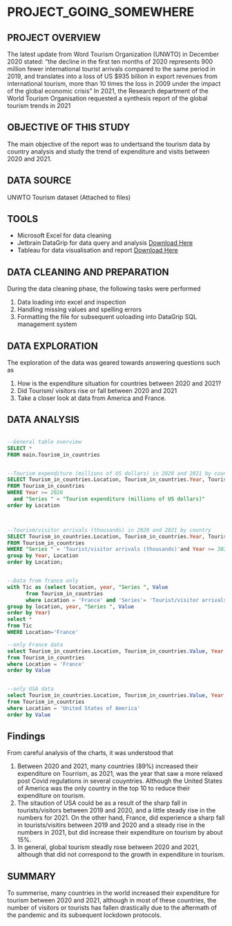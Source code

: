 # PROJECT_GOING_SOMEWHERE
## PROJECT OVERVIEW
<span style="color: #222222;">The latest update from Word Tourism Organization (UNWTO) in December 2020 stated: “the decline in the first ten months of 2020 represents 900 million fewer international tourist arrivals compared to the same period in 2019, and translates into a loss of US</span> <span style="color: #222222;">$</span><span style="color: #222222;">935 billion in export revenues from international tourism, more than 10 times the loss in 2009 under the impact of the global economic crisis”</span>
In 2021, the Research department of the World Tourism Organisation requested a synthesis report of the global tourism trends in 2021

## OBJECTIVE OF THIS STUDY 
The main objective of the report was to undertsand the tourism data by country analysis and study the trend of expenditure and visits between 2020 and 2021. 
## DATA SOURCE
UNWTO Tourism dataset (Attached to files)
## TOOLS
  - Microsoft Excel for data cleaning 
  - Jetbrain DataGrip for data query and analysis [Download Here](https://www.jetbrains.com/datagrip/download/#section=mac)
  - Tableau for data visualisation and report [Download Here](https://identity.idp.tableau.com/login?state=hKFo2SByZG9HdTE2aTBiZ1k5MkhYcmI5TTN6aFY0dEx5Y2dwdqFupWxvZ2luo3RpZNkgbmhIQ3pRTGNiV1k5R0tkYUZQZ09TWGYya3JTWW53dG2jY2lk2SB3Y1M3SHdZOThxZGZnQlJFSFQ3WG9sbjdpcGM3NVUwYQ&client=wcS7HwY98qdfgBREHT7Xoln7ipc75U0a&protocol=oauth2&response_type=code&redirect_uri=https%3A%2F%2Fpublic.tableau.com%2Fpublic%2Fapis%2Fauth%2Fprovision&scope=openid%20email%20profile&nonce=CnyFHKrnLoM)
## DATA CLEANING AND PREPARATION
During the data cleaning phase, the following tasks were performed
  1. Data loading into excel and inspection
  2. Handling missing values and spelling errors
  3. Formatting the file for subsequent uoloading into DataGrip SQL management system
## DATA EXPLORATION
The exploration of the data was geared towards answering questions such as 
1. How is the expenditure situation for countries between 2020 and 2021?
2. Did Tourism/ visitors rise or fall between 2020 and 2021
3. Take a closer look at data from America and France. 
## DATA ANALYSIS
```SQL

--General table overview
SELECT *
FROM main.Tourism_in_countries


--Tourism expenditure (millions of US dollars) in 2020 and 2021 by country (Which countries are spending more in tourism in 2021)
SELECT Tourism_in_countries.Location, Tourism_in_countries.Year, Tourism_in_countries.Value
FROM Tourism_in_countries
WHERE Year >= 2020
  and "Series " = "Tourism expenditure (millions of US dollars)"
order by Location



--Tourism/visitor arrivals (thousands) in 2020 and 2021 by country
SELECT Tourism_in_countries.Location, Tourism_in_countries.Year, Tourism_in_countries.Value, Tourism_in_countries."Series "
FROM Tourism_in_countries
WHERE "Series " = 'Tourist/visitor arrivals (thousands)'and Year >= 2020
group by Year, Location
order by Location;


--Data from france only
with Tic as (select location, year, "Series ", Value
      from Tourism_in_countries
      where Location = 'France' and 'Series'= 'Tourist/visitor arrivals (thousands)'
group by location, year, "Series ", Value
order by Year)
select *
from Tic
WHERE Location='France'

--only France data
select Tourism_in_countries.Location, Tourism_in_countries.Value, Year, "Series "
from Tourism_in_countries
where Location = 'France'
order by Value


--only USA data
select Tourism_in_countries.Location, Tourism_in_countries.Value, Year, "Series "
from Tourism_in_countries
where Location = 'United States of America'
order by Value
```

## Findings
From careful analysis of the charts, it was understood that 
1. Between 2020 and 2021, many countries (89%) increased their expenditure on Tourrism, as 2021, was the year that saw a more relaxed post Covid regulations in several couyntries. Although the United States of America was the only country in the top 10 to reduce their expenditure on tourism.
2. The sitaution of USA could be as a result of the sharp fall in tourists/visitors between 2019 and 2020, and a little steady rise in the numbers for 2021. On the other hand, France, did experience a sharp fall in tourists/visitirs between 2019 and 2020 and a steady rise in the numbers in 2021, but did increase their expenditure on tourism by about 15%.
3. In general, global tourism steadly rose between 2020 and 2021, although that did not correspond to the growth in expenditure in tourism. 

## SUMMARY
To summerise, many countries in the world increased their expenditure for tourism between 2020 and 2021, although in most of these countries, the number of visitors or tourists has fallen drastically due to the aftermath of the pandemic and its subsequent lockdown protocols. 




      
